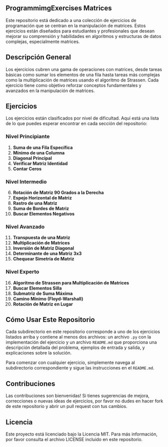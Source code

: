 ## ProgrammimgExercises Matrices

Este repositorio está dedicado a una colección de ejercicios de programación que se centran en la manipulación de matrices. Estos ejercicios están diseñados para estudiantes y profesionales que desean mejorar su comprensión y habilidades en algoritmos y estructuras de datos complejas, especialmente matrices.

## Descripción General

Los ejercicios cubren una gama de operaciones con matrices, desde tareas básicas como sumar los elementos de una fila hasta tareas más complejas como la multiplicación de matrices usando el algoritmo de Strassen. Cada ejercicio tiene como objetivo reforzar conceptos fundamentales y avanzados en la manipulación de matrices.

## Ejercicios

Los ejercicios están clasificados por nivel de dificultad. Aquí está una lista de lo que puedes esperar encontrar en cada sección del repositorio:

### Nivel Principiante
1. **Suma de una Fila Específica**
2. **Mínimo de una Columna**
3. **Diagonal Principal**
4. **Verificar Matriz Identidad**
5. **Contar Ceros**

### Nivel Intermedio
6. **Rotación de Matriz 90 Grados a la Derecha**
7. **Espejo Horizontal de Matriz**
8. **Rastro de una Matriz**
9. **Suma de Bordes de Matriz**
10. **Buscar Elementos Negativos**

### Nivel Avanzado
11. **Transpuesta de una Matriz**
12. **Multiplicación de Matrices**
13. **Inversión de Matriz Diagonal**
14. **Determinante de una Matriz 3x3**
15. **Chequear Simetría de Matriz**

### Nivel Experto
16. **Algoritmo de Strassen para Multiplicación de Matrices**
17. **Buscar Elementos Silla**
18. **Submatriz de Suma Máxima**
19. **Camino Mínimo (Floyd-Warshall)**
20. **Rotación de Matriz en Lugar**

## Cómo Usar Este Repositorio

Cada subdirectorio en este repositorio corresponde a uno de los ejercicios listados arriba y contiene al menos dos archivos: un archivo `.py` con la implementación del ejercicio y un archivo `README.md` que proporciona una descripción detallada del problema, ejemplos de entrada y salida, y explicaciones sobre la solución.

Para comenzar con cualquier ejercicio, simplemente navega al subdirectorio correspondiente y sigue las instrucciones en el `README.md`.

## Contribuciones

Las contribuciones son bienvenidas! Si tienes sugerencias de mejora, correcciones o nuevas ideas de ejercicios, por favor no dudes en hacer fork de este repositorio y abrir un pull request con tus cambios.

## Licencia

Este proyecto está licenciado bajo la Licencia MIT. Para más información, por favor consulta el archivo LICENSE incluido en este repositorio.
